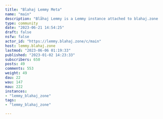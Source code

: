 ```yaml
---
title: "Blahaj Lemmy Meta" 
name: "main"
description: "Blåhaj Lemmy is a Lemmy instance attached to blahaj.zone. This is a group for questions or discussions relevant to either instance. "
type: community
date: "2023-06-21 14:54:25"
draft: false
nsfw: false
actor_id: "https://lemmy.blahaj.zone/c/main"
host: lemmy.blahaj.zone
lastmod: "2023-06-06 01:19:33"
published: "2023-01-02 14:23:33"
subscribers: 650
posts: 49
comments: 553
weight: 49
dau: 22
wau: 147
mau: 222
instances:
- "lemmy_blahaj_zone"
tags: 
- "lemmy_blahaj_zone"

---
```

